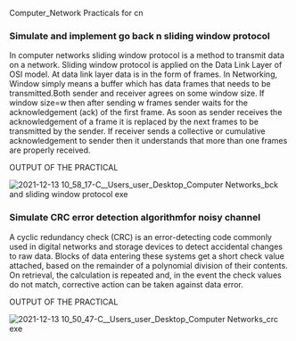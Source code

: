 Computer_Network
Practicals for cn
### Simulate and implement go back n sliding window protocol ###
In computer networks sliding window protocol is a method to transmit data on a network. Sliding window protocol is applied on the Data Link Layer of OSI model. At data link layer data is in the form of frames. In Networking, Window simply means a buffer which has data frames that needs to be transmitted.Both sender and receiver agrees on some window size. If window size=w then after sending w frames sender waits for the acknowledgement (ack) of the first frame.
As soon as sender receives the acknowledgement of a frame it is replaced by the next frames to be transmitted by the sender. If receiver sends a collective or cumulative acknowledgement to sender then it understands that more than one frames are properly received.

OUTPUT OF THE PRACTICAL


![2021-12-13 10_58_17-C__Users_user_Desktop_Computer Networks_bck and sliding window protocol exe](https://user-images.githubusercontent.com/78745670/145758734-d355c7e7-2852-4777-b4ec-bc4b658969e7.png)

### Simulate CRC error detection algorithmfor noisy channel ###
A cyclic redundancy check (CRC) is an error-detecting code commonly used in digital networks and storage devices to detect accidental changes to raw data. Blocks of data entering these systems get a short check value attached, based on the remainder of a polynomial division of their contents. On retrieval, the calculation is repeated and, in the event the check values do not match, corrective action can be taken against data error.

OUTPUT OF THE PRACTICAL


![2021-12-13 10_50_47-C__Users_user_Desktop_Computer Networks_crc exe](https://user-images.githubusercontent.com/78745670/145759248-c9e08f7c-215d-4a01-9613-a1234ddf786c.png)

